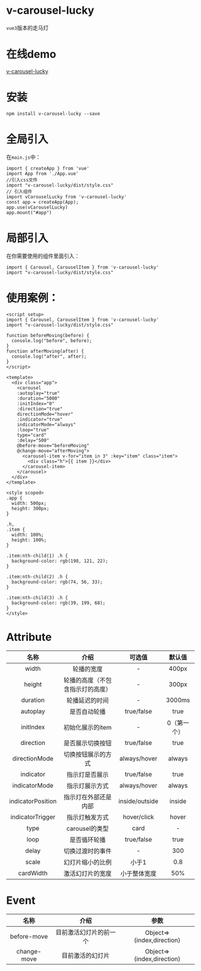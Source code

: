 # v-carousel-lucky
`vue3`版本的走马灯
# 在线demo
[v-carousel-lucky](https://xiaogonggong-w.github.io/v-carousel-lucky/)
# 安装
```
npm install v-carousel-lucky --save

```
# 全局引入
在`main.js`中：
```
import { createApp } from 'vue'
import App from './App.vue'
//引入css文件
import "v-carousel-lucky/dist/style.css"
// 引入组件
import vCarouselLucky from 'v-carousel-lucky'
const app = createApp(App);
app.use(vCarouselLucky)
app.mount("#app")

```

# 局部引入
在你需要使用的组件里面引入：
```
import { Carousel, CarouselItem } from 'v-carousel-lucky'
import "v-carousel-lucky/dist/style.css"
```
# 使用案例：
```
<script setup>
import { Carousel, CarouselItem } from 'v-carousel-lucky'
import "v-carousel-lucky/dist/style.css"

function beforeMoving(before) {
  console.log("before", before);
}
function afterMoving(after) {
  console.log("after", after);
}
</script>

<template>
  <div class="app">
    <carousel 
    :autoplay="true" 
    :duration="5000" 
    :initIndex="0" 
    :direction="true" 
    directionMode="hover" 
    :indicator="true"
    indicatorMode="always" 
    :loop="true" 
    type="card"  
    :delay="500"
    @before-move="beforeMoving" 
    @change-move="afterMoving">
      <carousel-item v-for="item in 3" :key="item" class="item">
        <div class="h">{{ item }}</div>
      </carousel-item>
    </carousel>
  </div>
</template>

<style scoped>
.app {
  width: 500px;
  height: 300px;
}

.h,
.item {
  width: 100%;
  height: 100%;
}

.item:nth-child(1) .h {
  background-color: rgb(198, 121, 22);
}

.item:nth-child(2) .h {
  background-color: rgb(74, 56, 33);
}

.item:nth-child(3) .h {
  background-color: rgb(39, 199, 68);
}
</style>

```

# Attribute

|       名称        |               介绍               |     可选值     |   默认值    |
| :---------------: | :------------------------------: | :------------: | :---------: |
|       width       |            轮播的宽度            |       -        |    400px    |
|      height       | 轮播的高度（不包含指示灯的高度） |       -        |    300px    |
|     duration      |          轮播延迟的时间          |       -        |   3000ms    |
|     autoplay      |           是否自动轮播           |   true/false   |    true     |
|     initIndex     |         初始化展示的item         |       -        | 0（第一个） |
|     direction     |         是否展示切换按钮         |   true/false   |    true     |
|   directionMode   |        切换按钮展示的方式        |  always/hover  |   always    |
|     indicator     |          指示灯是否展示          |   true/false   |    true     |
|   indicatorMode   |          指示灯展示方式          |  always/hover  |   always    |
| indicatorPosition |       指示灯在外部还是内部       | inside/outside |   inside    |
| indicatorTrigger  |          指示灯触发方式          |  hover/click   |    hover    |
|       type        |          carousel的类型          |      card      |      -      |
|       loop        |           是否循环轮播           |   true/false   |    true     |
|       delay       |         切换过渡时的事件         |       -        |     300     |
|       scale       |         幻灯片缩小的比例         |     小于1      |     0.8     |
|     cardWidth     |         激活幻灯片的宽度         |  小于整体宽度  |     50%     |

# Event

|    名称     |          介绍          |           参数            |
| :---------: | :--------------------: | :-----------------------: |
| before-move | 目前激活幻灯片的前一个 | Object=>(index,direction) |
| change-move |    目前激活的幻灯片    | Object=>(index,direction) |